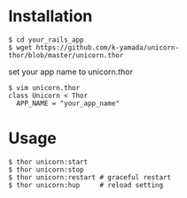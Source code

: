 # Installation

~~~
$ cd your_rails_app
$ wget https://github.com/k-yamada/unicorn-thor/blob/master/unicorn.thor
~~~

set your app name to unicorn.thor

~~~
$ vim unicorn.thor
class Unicorn < Thor
  APP_NAME = "your_app_name"
~~~

# Usage

~~~
$ thor unicorn:start
$ thor unicorn:stop
$ thor unicorn:restart # graceful restart
$ thor unicorn:hup     # reload setting
~~~


